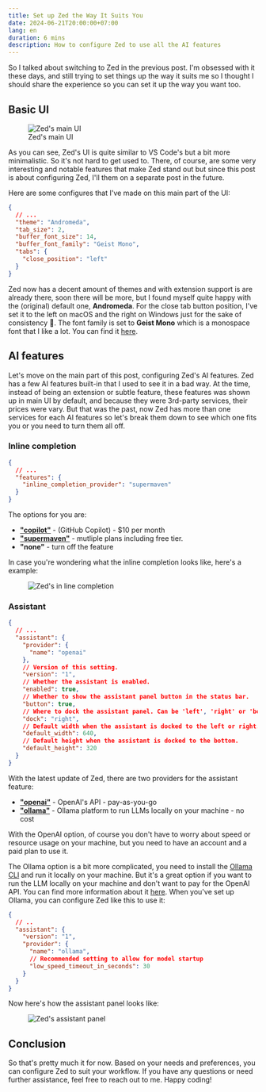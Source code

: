```yaml
---
title: Set up Zed the Way It Suits You
date: 2024-06-21T20:00:00+07:00
lang: en
duration: 6 mins
description: How to configure Zed to use all the AI features
---
```


So I talked about switching to Zed in the previous post. I'm obsessed with it these days, and still trying to set things up the way it suits me so I thought I should share the experience so you can set it up the way you want too.

## Basic UI

<figure pt-5>
  <div lg:scale-120 md:scale-110>
    <img src="/images/2024/zed-main-ui.png" alt="Zed's main UI" />
  </div>
  <figcaption important-mt8 text-center>
    Zed's main UI
  </figcaption>
</figure>

As you can see, Zed's UI is quite similar to VS Code's but a bit more minimalistic. So it's not hard to get used to. There, of course, are some very interesting and notable features that make Zed stand out but since this post is about configuring Zed, I'll them on a separate post in the future.

Here are some configures that I've made on this main part of the UI:

```json
{
  // ...
  "theme": "Andromeda",
  "tab_size": 2,
  "buffer_font_size": 14,
  "buffer_font_family": "Geist Mono",
  "tabs": {
    "close_position": "left"
  }
}
```

Zed now has a decent amount of themes and with extension support is are already there, soon there will be more, but I found myself quite happy with the (original) default one, **Andromeda**. For the close tab button position, I've set it to the left on macOS and the right on Windows just for the sake of consistency 👀. The font family is set to **Geist Mono** which is a monospace font that I like a lot. You can find it [here](https://github.com/vercel/geist-font).

## AI features

Let's move on the main part of this post, configuring Zed's AI features. Zed has a few AI features built-in that I used to see it in a bad way. At the time, instead of being an extension or subtle feature, these features was shown up in main UI by default, and because they were 3rd-party services, their prices were vary. But that was the past, now Zed has more than one services for each AI features so let's break them down to see which one fits you or you need to turn them all off.

### Inline completion

```json
{
  // ...
  "features": {
    "inline_completion_provider": "supermaven"
  }
}
```
The options for you are:
- [**"copilot"**](https://github.com/features/copilot) - (GitHub Copilot) - $10 per month
- [**"supermaven"**](https://supermaven.com) - mutliple plans including free tier.
- **"none"** - turn off the feature

In case you're wondering what the inline completion looks like, here's a example:

<figure>
    <img src="/images/2024/zed-inline-completion.gif" alt="Zed's in line completion" rounded-lg shadow-lg />
</figure>

### Assistant

```json
{
  // ...
  "assistant": {
    "provider": {
      "name": "openai"
    },
    // Version of this setting.
    "version": "1",
    // Whether the assistant is enabled.
    "enabled": true,
    // Whether to show the assistant panel button in the status bar.
    "button": true,
    // Where to dock the assistant panel. Can be 'left', 'right' or 'bottom'.
    "dock": "right",
    // Default width when the assistant is docked to the left or right.
    "default_width": 640,
    // Default height when the assistant is docked to the bottom.
    "default_height": 320
  }
}
```

With the latest update of Zed, there are two providers for the assistant feature:
- [**"openai"**](https://openai.com) - OpenAI's API - pay-as-you-go
- [**"ollama"**](https://ollama.com/) - Ollama platform to run LLMs locally on your machine - no cost

With the OpenAI option, of course you don't have to worry about speed or resource usage on your machine, but you need to have an account and a paid plan to use it.

The Ollama option is a bit more complicated, you need to install the [Ollama CLI](https://github.com/ollama-ai/ollama) and run it locally on your machine. But it's a great option if you want to run the LLM locally on your machine and don't want to pay for the OpenAI API. You can find more information about it [here](https://ollama.com/docs/getting-started). When you've set up Ollama, you can configure Zed like this to use it:

```json
{
  // ..
  "assistant": {
    "version": "1",
    "provider": {
      "name": "ollama",
      // Recommended setting to allow for model startup
      "low_speed_timeout_in_seconds": 30
    }
  }
}
```

Now here's how the assistant panel looks like:

<figure py-5>
  <div lg:scale-120 md:scale-110>
    <img src="/images/2024/zed-assistant-panel.png" alt="Zed's assistant panel" rounded shadow-lg />
  </div>
</figure>

## Conclusion

So that's pretty much it for now. Based on your needs and preferences, you can configure Zed to suit your workflow. If you have any questions or need further assistance, feel free to reach out to me. Happy coding!
